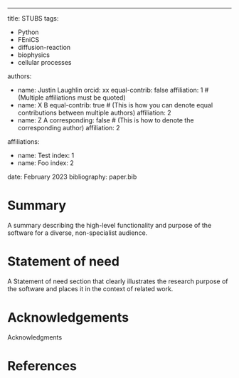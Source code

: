---
title: STUBS
tags:
  - Python
  - FEniCS
  - diffusion-reaction
  - biophysics
  - cellular processes

authors:
  - name: Justin Laughlin
    orcid: xx
    equal-contrib: false
    affiliation: 1 # (Multiple affiliations must be quoted)
  - name: X B
    equal-contrib: true # (This is how you can denote equal contributions between multiple authors)
    affiliation: 2
  - name: Z A
    corresponding: false # (This is how to denote the corresponding author)
    affiliation: 2

affiliations:
  - name: Test
    index: 1
  - name: Foo
    index: 2

date: February 2023
bibliography: paper.bib

# Summary

A summary describing the high-level functionality and purpose of the software for a diverse, non-specialist audience.

# Statement of need

A Statement of need section that clearly illustrates the research purpose of the software and places it in the context of related work.


<!-- # Citations -->

<!-- Citations to entries in paper.bib should be in -->
<!-- [rMarkdown](http://rmarkdown.rstudio.com/authoring_bibliographies_and_citations.html) -->
<!-- format. -->

<!-- If you want to cite a software repository URL (e.g. something on GitHub without a preferred -->
<!-- citation) then you can do it with the example BibTeX entry below for @fidgit. -->

<!-- For a quick reference, the following citation commands can be used: -->
<!-- - `@author:2001`  ->  "Author et al. (2001)" -->
<!-- - `[@author:2001]` -> "(Author et al., 2001)" -->
<!-- - `[@author1:2001; @author2:2001]` -> "(Author1 et al., 2001; Author2 et al., 2002)" -->

<!-- # Figures -->

<!-- Figures can be included like this: -->
<!-- ![Caption for example figure.\label{fig:example}](figure.png) -->
<!-- and referenced from text using \autoref{fig:example}. -->

<!-- Figure sizes can be customized by adding an optional second parameter: -->
<!-- ![Caption for example figure.](figure.png){ width=20% } -->

# Acknowledgements

Acknowledgments

# References
